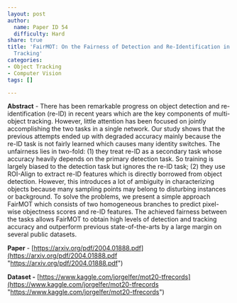 ```yaml
---
layout: post
author:
  name: Paper ID 54
  difficulty: Hard
share: true
title: 'FairMOT: On the Fairness of Detection and Re-Identification in Multiple Object
  Tracking'
categories:
- Object Tracking
- Computer Vision
tags: []

---
```

**Abstract** - There has been remarkable progress on object detection and re-identification (re-ID) in recent years which are the key components of multi-object tracking. However, little attention has been focused on jointly accomplishing the two tasks in a single network. Our study shows that the previous attempts ended up with degraded accuracy mainly because the re-ID task is not fairly learned which causes many identity switches. The unfairness lies in two-fold: (1) they treat re-ID as a secondary task whose accuracy heavily depends on the primary detection task. So training is largely biased to the detection task but ignores the re-ID task; (2) they use ROI-Align to extract re-ID features which is directly borrowed from object detection. However, this introduces a lot of ambiguity in characterizing objects because many sampling points may belong to disturbing instances or background. To solve the problems, we present a simple approach FairMOT which consists of two homogeneous branches to predict pixel-wise objectness scores and re-ID features. The achieved fairness between the tasks allows FairMOT to obtain high levels of detection and tracking accuracy and outperform previous state-of-the-arts by a large margin on several public datasets.

**Paper** - [https://arxiv.org/pdf/2004.01888.pdf](https://arxiv.org/pdf/2004.01888.pdf "https://arxiv.org/pdf/2004.01888.pdf")

**Dataset -** [https://www.kaggle.com/jorgelfer/mot20-tfrecords](https://www.kaggle.com/jorgelfer/mot20-tfrecords "https://www.kaggle.com/jorgelfer/mot20-tfrecords")